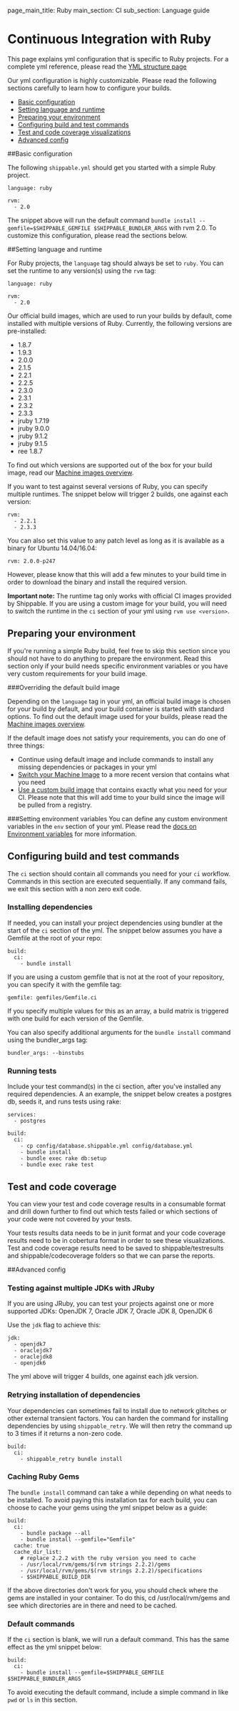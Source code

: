 page_main_title: Ruby
main_section: CI
sub_section: Language guide

# Continuous Integration with Ruby

This page explains yml configuration that is specific to Ruby projects. For a complete yml reference, please read the [YML structure page](yml-structure/)

Our yml configuration is highly customizable. Please read the following sections carefully to learn how to
configure your builds.

-  [Basic configuration](#basic-ruby-config)
-  [Setting language and runtime](#language)
-  [Preparing your environment](#environment)
-  [Configuring build and test commands](#build-test)
-  [Test and code coverage visualizations](#test-coverage-reports)
-  [Advanced config](#advanced-config)

<a name="basic-ruby-config"></a>
##Basic configuration

The following `shippable.yml` should get you started with a simple Ruby project.

```
language: ruby

rvm:
  - 2.0
```

The snippet above will run the default command `bundle install --gemfile=$SHIPPABLE_GEMFILE $SHIPPABLE_BUNDLER_ARGS` with rvm 2.0. To customize this configuration, please read the sections below.

<a name="language"></a>
##Setting language and runtime

For Ruby projects, the `language` tag should always be set to `ruby`. You can set the runtime to any version(s) using the `rvm` tag:

```
language: ruby

rvm:
  - 2.0
```

Our official build images, which are used to run your builds by default, come installed with multiple versions of Ruby. Currently, the following versions are pre-installed:

-  1.8.7
-  1.9.3
-  2.0.0
-  2.1.5
-  2.2.1
-  2.2.5
-  2.3.0
-  2.3.1
-  2.3.2
-  2.3.3
-  jruby 1.7.19
-  jruby 9.0.0
-  jruby 9.1.2
-  jruby 9.1.5
-  ree 1.8.7

To find out which versions are supported out of the box for your build image, read our [Machine images overview](/platform/tutorial/runtime/ami-overview/).

If you want to test against several versions of Ruby, you can specify multiple runtimes. The snippet below will trigger 2 builds, one against each version:

```
rvm:
  - 2.2.1
  - 2.3.3
```

You can also set this value to any patch level as long as it is available as a binary for Ubuntu 14.04/16.04:

```
rvm: 2.0.0-p247
```
However, please know that this will add a few minutes to your build time in order to download the binary and install the required version.

**Important note:** The runtime tag only works with official CI images provided by Shippable. If you are using a custom image for your build, you will need to switch the runtime in the `ci` section of your yml using `rvm use <version>`.

<a name="environment"></a>
## Preparing your environment

If you're running a simple Ruby build, feel free to skip this section since you should not have to do anything to prepare the environment. Read this section only if your build needs specific environment variables or you have very custom requirements for your build image.

###Overriding the default build image

Depending on the `language` tag in your yml, an official build image is chosen for your build by default, and your build container is started with standard options. To find out the default image used for your builds, please read the [Machine images overview](../platform/tutorial/runtime/ami-overview/).

If the default image does not satisfy your requirements, you can do one of three things:

-  Continue using default image and include commands to install any missing dependencies or packages in your yml
-  [Switch your Machine Image](../ci/build-image/#changing-your-default-tag) to a more recent version that contains what you need
-  [Use a custom build image](../ci/custom-docker-image/) that contains exactly what you need for your CI. Please note that this will add time to your build since the image will be pulled from a registry.

###Setting environment variables
You can define any custom environment variables in the `env` section of your yml. Please read the [docs on Environment variables](env-vars/) for more information.

<a name="build-test"></a>
## Configuring build and test commands
The `ci` section should contain all commands you need for your `ci` workflow. Commands in this section are executed sequentially. If any command fails, we exit this section with a non zero exit code.

### Installing dependencies
If needed, you can install your project dependencies using bundler at the start of the `ci` section of the yml. The snippet below assumes you have a Gemfile at the root of your repo:

```
build:
  ci:
    - bundle install

```

If you are using a custom gemfile that is not at the root of your repository, you can specify it with the gemfile tag:

```
gemfile: gemfiles/Gemfile.ci
```
If you specify multiple values for this as an array, a build matrix is triggered with one build for each version of the Gemfile.

You can also specify additional arguments for the `bundle install` command using the bundler_args tag:

```
bundler_args: --binstubs
```

### Running tests
Include your test command(s) in the ci section, after you've installed any required dependencies. A an example, the snippet below creates a postgres db, seeds it, and runs tests using rake:   


```
services:
  - postgres

build:
  ci:
    - cp config/database.shippable.yml config/database.yml
    - bundle install
    - bundle exec rake db:setup
    - bundle exec rake test
```

<a name="test-coverage-reports"></a>
## Test and code coverage
You can view your test and code coverage results in a consumable format and drill down further to find out which tests failed or which sections of your code were not covered by your tests.

Your tests results data needs to be in junit format and your code coverage results need to be in cobertura format in order to see these visualizations. Test and code coverage results need to be saved to shippable/testresults and shippable/codecoverage folders so that we can parse the reports.

<a name="advanced-config"></a>
##Advanced config

### Testing against multiple JDKs with JRuby
If you are using JRuby, you can test your projects against one or more supported JDKs: OpenJDK 7, Oracle JDK 7, Oracle JDK 8, OpenJDK 6

Use the `jdk` flag to achieve this:

```
jdk:
  - openjdk7
  - oraclejdk7
  - oraclejdk8
  - openjdk6
```
The yml above will trigger 4 builds, one against each jdk version.

### Retrying installation of dependencies
Your dependencies can sometimes fail to install due to network glitches or other external transient factors. You can harden the command for installing dependencies by using `shippable_retry`. We will then retry the command up to 3 times if it returns a non-zero code.


```
build:
  ci:
    - shippable_retry bundle install
```

### Caching Ruby Gems
The `bundle install` command can take a while depending on what needs to be installed. To avoid paying this installation tax for each build, you can choose to cache your gems using the yml snippet below as a guide:

```
build:
  ci:
    - bundle package --all
    - bundle install --gemfile="Gemfile"
  cache: true
  cache_dir_list:
    # replace 2.2.2 with the ruby version you need to cache
    - /usr/local/rvm/gems/$(rvm strings 2.2.2)/gems
    - /usr/local/rvm/gems/$(rvm strings 2.2.2)/specifications
    - $SHIPPABLE_BUILD_DIR

```
If the above directories don't work for you, you should check where the gems are installed in your container. To do this, cd /usr/local/rvm/gems and see which directories are in there and need to be cached.

### Default commands

If the `ci` section is blank, we will run a default command. This has the same effect as the yml snippet below:

```
build:
  ci:
    - bundle install --gemfile=$SHIPPABLE_GEMFILE $SHIPPABLE_BUNDLER_ARGS
```

To avoid executing the default command, include a simple command in like `pwd` or `ls` in this section.
